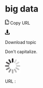 # big data

![Copy URL](media/big-endian-little-endian/Copy.png)
Copy URL

![Download](media/big-endian-little-endian/Download.png)

Download topic

Don't capitalize.

![In progress](media/big-endian-little-endian/activity-large.gif)

URL :
